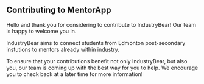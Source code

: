 ## Contributing to MentorApp

Hello and thank you for considering to contribute to IndustryBear! Our team is happy to welcome you in. 

IndustryBear aims to connect students from Edmonton post-secondary instutions to mentors already within industry.

To ensure that your contributions benefit not only IndustryBear, but also you, our team is coming up with the best way for you to help. We encourage you to check back at a later time for more information!

